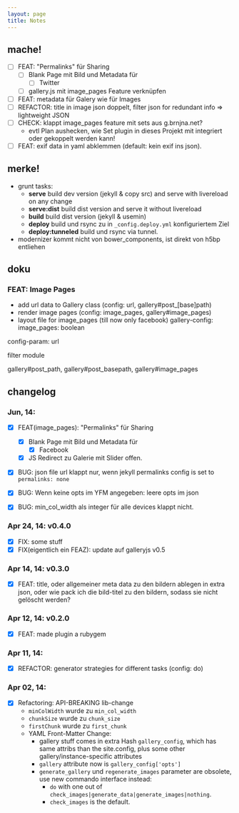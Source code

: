 ```yaml
---
layout: page
title: Notes
---
```


## mache!
- [ ] FEAT: "Permalinks" für Sharing
  + [ ] Blank Page mit Bild und Metadata für 
    - [ ] Twitter
  + [ ] gallery.js mit image_pages Feature verknüpfen
- [ ] FEAT: metadata für Galery wie für Images
- [ ] REFACTOR: title in image json doppelt, filter json for redundant info => lightweight JSON
- [ ] CHECK: klappt image_pages feature mit sets aus g.brnjna.net?
  + evtl Plan aushecken, wie Set plugin in dieses Projekt mit integriert oder gekoppelt werden kann!
- [ ] FEAT: exif data in yaml abklemmen (default: kein exif ins json).

## merke!
- grunt tasks:
    + __serve__
      build dev version (jekyll & copy src) and serve with livereload on any change
    + __serve:dist__
      build dist version and serve it without livereload
    + __build__
      build dist version (jekyll & usemin)
    + __deploy__
      build und rsync zu in ``_config.deploy.yml`` konfiguriertem Ziel
    + __deploy:tunneled__
      build und rsync via tunnel.
- modernizer kommt nicht von bower_components, ist direkt von h5bp entliehen

## doku

### FEAT: Image Pages
- add url data to Gallery class (config: url, gallery#post_[base]path)
- render image pages (config: image_pages, gallery#image_pages)
- layout file for image_pages (till now only facebook)
gallery-config: image_pages: boolean

config-param: url

filter module

gallery#post_path, 
gallery#post_basepath,
gallery#image_pages

## changelog

### Jun, 14:
- [X] FEAT(image_pages): "Permalinks" für Sharing
    + [X] Blank Page mit Bild und Metadata für 
        - [X] Facebook
    + [X] JS Redirect zu Galerie mit Slider offen.
- [X] BUG: json file url klappt nur, wenn jekyll permalinks config is set to ``permalinks: none``
- [X] BUG: Wenn keine opts im YFM angegeben: leere opts im json
- [X] BUG: min_col_width als integer für alle devices klappt nicht.


### Apr 24, 14: v0.4.0  
- [X] FIX: some stuff
- [X] FIX(eigentlich ein FEAZ): update auf galleryjs v0.5

### Apr 14, 14: v0.3.0  
- [X] FEAT: title, oder allgemeiner meta data zu den bildern ablegen in extra json, oder wie pack ich die bild-titel zu den bildern, sodass sie nicht gelöscht werden?

### Apr 12, 14: v0.2.0  
- [X] FEAT: made plugin a rubygem

### Apr 11, 14:  
- [X] REFACTOR: generator strategies for different tasks (config: do)

### Apr 02, 14: 
- [X] Refactoring: API-BREAKING lib-change
    - ``minColWidth`` wurde zu ``min_col_width``
    - ``chunkSize`` wurde zu ``chunk_size``
    - ``firstChunk`` wurde zu ``first_chunk``
    - YAML Front-Matter Change:
      + gallery stuff comes in extra Hash ``gallery_config``, which has same attribs than the site.config, plus some other gallery/instance-specific attributes
      + ``gallery`` attribute now is ``gallery_config['opts']``
      + ``generate_gallery`` und ``regenerate_images`` parameter are obsolete, use new commando interface instead:
        + ``do`` with one out of ``check_images|generate_data|generate_images|nothing``.
        + ``check_images`` is the default. 
